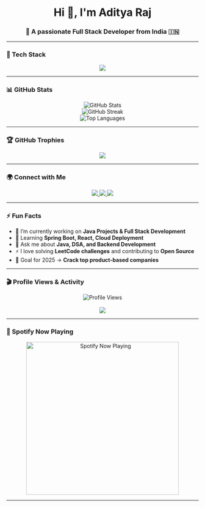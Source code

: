 <h1 align="center">Hi 👋, I'm Aditya Raj</h1>
<h3 align="center">🚀 A passionate Full Stack Developer from India 🇮🇳</h3>

---

### 🌟 Tech Stack

<p align="center">
  <img src="https://skillicons.dev/icons?i=java,spring,html,css,js,python,c,cpp,mysql,git,github,vscode,react,nodejs,bootstrap&theme=light" />
</p>

---

### 📊 GitHub Stats

<p align="center">
  <img src="https://github-readme-stats.vercel.app/api?username=your-username&show_icons=true&theme=radical" alt="GitHub Stats" />
  <br />
  <img src="https://github-readme-streak-stats.herokuapp.com?user=your-username&theme=radical" alt="GitHub Streak" />
  <br />
  <img src="https://github-readme-stats.vercel.app/api/top-langs/?username=your-username&layout=compact&theme=radical" alt="Top Languages" />
</p>

---

### 🏆 GitHub Trophies
<p align="center">
  <img src="https://github-profile-trophy.vercel.app/?username=your-username&theme=radical&no-bg=true&margin-w=15&margin-h=15" />
</p>

---

### 🌍 Connect with Me

<p align="center">
  <a href="https://linkedin.com/in/your-linkedin" target="blank">
    <img src="https://img.shields.io/badge/LinkedIn-blue?style=for-the-badge&logo=linkedin&logoColor=white" />
  </a>
  <a href="mailto:your-email@gmail.com">
    <img src="https://img.shields.io/badge/Gmail-red?style=for-the-badge&logo=gmail&logoColor=white" />
  </a>
  <a href="https://twitter.com/your-twitter" target="blank">
    <img src="https://img.shields.io/badge/Twitter-black?style=for-the-badge&logo=twitter&logoColor=1DA1F2" />
  </a>
</p>

---

### ⚡ Fun Facts
- 🔭 I’m currently working on **Java Projects & Full Stack Development**
- 🌱 Learning **Spring Boot, React, Cloud Deployment**
- 💬 Ask me about **Java, DSA, and Backend Development**
- ⚡ I love solving **LeetCode challenges** and contributing to **Open Source**
- 🎯 Goal for 2025 → **Crack top product-based companies**

---

### 🎬 Profile Views & Activity
<p align="center">
  <img src="https://komarev.com/ghpvc/?username=your-username&style=for-the-badge&color=blue" alt="Profile Views" />
  <br><br>
  <img src="https://github-readme-activity-graph.vercel.app/graph?username=your-username&theme=radical&bg_color=0D1117&hide_border=true" />
</p>

---

### 🎵 Spotify Now Playing
<p align="center">
  <img src="https://novatorem-eta.vercel.app/api/spotify" alt="Spotify Now Playing" width="400"/>
</p>

---

